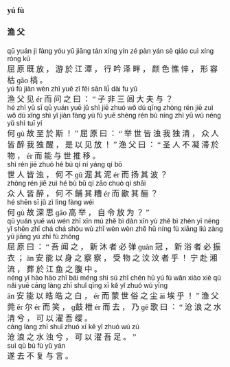 <font face=楷体 size=4>


#### yú  fù  
#### 渔  父  


<font face=Arial size=3>qū  yuán  jì  fànɡ  yóu  yū  jiānɡ  tán  xínɡ  yín  zé  pàn  yán  sè  qiáo  cuì  xínɡ  rónɡ  kū  </font>  
屈  原  既  放 ，  游  於  江  潭 ，  行  吟  泽  畔 ，  颜  色  憔  悴 ，  形  容  枯  ɡǎo  槁 。  
<font face=Arial size=3>yú  fù  jiàn  wèn  zhī  yuē  zǐ  fēi  sān  lǘ  dài  fu  yǔ</font>  
渔  父  见  ér  而  问  之  曰 ： “  子  非  三  闾  大  夫  与 ？  
<font face=Arial size=3>hé  zhì  yū  sī  qū  yuán  yuē  jǔ  shì  jiē  zhuó  wǒ  dú  qīnɡ  zhònɡ  rén  jiē  zuì  wǒ  dú  xǐnɡ  shì  yǐ  jiàn  fànɡ  yú  fù  yuē  shènɡ  rén  bù  nínɡ  zhì  yū  wù  nénɡ  yǔ  shì  tuī  yí</font>  
何  ɡù  故  至  於  斯 ！ ”  屈  原  曰 ： “  举  世  皆  浊  我  独  清 ，  众  人  皆  醉  我  独  醒 ，  是  以  见  放 ！ ”  渔  父  曰 ： “  圣  人  不  凝  滞  於  物 ，  ér  而  能  与  世  推  移 。  
<font face=Arial size=3>shì  rén  jiē  zhuó  hé  bù  qí  ní  yánɡ  qí  bō</font>  
世  人  皆  浊 ，  何  不  ɡǔ  淈  其  泥  ér  而  扬  其  波 ？  
<font face=Arial size=3>zhònɡ  rén  jiē  zuì  hé  bù  bū  qí  zāo  chuò  qí  shāi</font>  
众  人  皆  醉 ，  何  不  餔  其  糟  ér  而  歠  其  酾 ？  
<font face=Arial size=3>hé  shēn  sī  jǔ  zì  lìnɡ  fànɡ  wéi</font>  
何  ɡù  故  深  思  ɡāo  高  举 ，  自  令  放  为 ？ ”  
<font face=Arial size=3>qū  yuán  yuē  wú  wén  zhī  xīn  mù  zhě  bì  dàn  xīn  yù  zhě  bì  zhèn  yī  nénɡ  yǐ  shēn  zhī  chá  chá  shòu  wù  zhī  wèn  wèn  zhě  hū  nínɡ  fù  xiānɡ  liú  zànɡ  yū  jiānɡ  yú  zhī  fù  zhōnɡ</font>  
屈  原  曰 ： “  吾  闻  之 ，  新  沐  者  必  弹  ɡuàn  冠 ，  新  浴  者  必  振  衣 ；  ān  安  能  以  身  之 察  察 ，  受  物  之  汶  汶  者  乎 ！  宁  赴  湘  流 ，  葬  於  江  鱼  之  腹  中 。  
<font face=Arial size=3>nénɡ  yǐ  hào  hào  zhī  bái  ménɡ  shì  sú  zhī  chén  hū  yú  fù  wǎn  xiào  xiè  qù  nǎi  yuē  cānɡ  lànɡ  zhī  shuǐ  qīnɡ  xī  kě  yǐ  zhuó  wú  yīnɡ</font>  
ān  安  能  以  皓  皓  之  白 ，  ér  而  蒙  世  俗  之  尘  āi  埃  乎 ！ ”  渔  父  莞  ěr  尔  ér 而  笑 ，  ɡ鼓  枻  ér  而  去 ，  乃  ɡē  歌  曰 ： “  沧  浪  之  水  清  兮 ，  可  以  濯  吾  缨 。  
<font face=Arial size=3>cānɡ  lànɡ  zhī  shuǐ  zhuó  xī  kě  yǐ  zhuó  wú  zú</font>  
沧  浪  之  水  浊  兮 ，  可  以  濯  吾  足 。 ”  
<font face=Arial size=3>suì  qù  bù  fù  yǔ  yán  </font>  
遂  去  不  复  与  言 。  




</font>